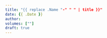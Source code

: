 ```yaml
---
title: "{{ replace .Name "-" " " | title }}"
date: {{ .Date }}
author:
volumes: [""]
draft: true
---
```



